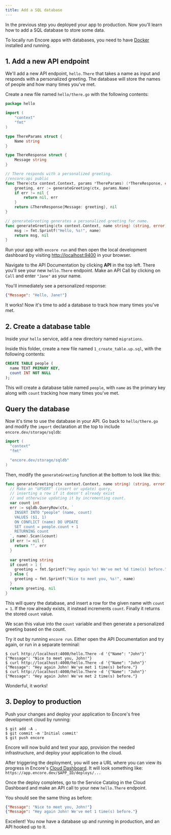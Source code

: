 ```yaml
---
title: Add a SQL database
---
```


In the previous step you deployed your app to production. Now you'll learn how to add a SQL database to store some data.

<Callout type="important">

To locally run Encore apps with databases, you need to have [Docker](https://www.docker.com) installed and running.

</Callout>

## 1. Add a new API endpoint

We'll add a new API endpoint, `hello.There` that takes a name as input
and responds with a personalized greeting. The database will store
the names of people and how many times you've met.

Create a new file named `hello/there.go` with the following contents:

```go
package hello

import (
    "context"
    "fmt"
)

type ThereParams struct {
    Name string
}

type ThereResponse struct {
    Message string
}

// There responds with a personalized greeting.
//encore:api public
func There(ctx context.Context, params *ThereParams) (*ThereResponse, error) {
    greeting, err := generateGreeting(ctx, params.Name)
    if err != nil {
        return nil, err
    }
    return &ThereResponse{Message: greeting}, nil
}

// generateGreeting generates a personalized greeting for name.
func generateGreeting(ctx context.Context, name string) (string, error) {
    msg := fmt.Sprintf("Hello, %s!", name)
    return msg, nil
}
```

Run your app with `encore run` and then open the local development dashboard by visiting [http://localhost:9400](http://localhost:9400) in your browser.

Navigate to the API Documentation by clicking **API** in the top left.
There you'll see your new `hello.There` endpoint.
Make an API Call by clicking on `Call` and enter `"Jane"` as your name.

You'll immediately see a personalized response:
```json
{"Message": "Hello, Jane!"}
```

It works! Now it's time to add a database to track how many times you've met.

## 2. Create a database table

Inside your `hello` service, add a new directory named `migrations`.

Inside this folder, create a new file named `1_create_table.up.sql`, with the
following contents:

```sql
CREATE TABLE people (
  name TEXT PRIMARY KEY,
  count INT NOT NULL
);
```

This will create a database table named `people`, with `name` as the primary key
along with `count` tracking how many times you've met.

## Query the database

Now it's time to use the database in your API.
Go back to `hello/there.go` and modify the `import` declaration at the top
to include `encore.dev/storage/sqldb`:

```go
import (
  "context"
  "fmt"

  "encore.dev/storage/sqldb"
)
```

Then, modify the `generateGreeting` function at the bottom to look like this:

```go
func generateGreeting(ctx context.Context, name string) (string, error) {
  // Make an "UPSERT" (insert or update) query,
  // inserting a row if it doesn't already exist
  // and otherwise updating it by incrementing count.
  var count int
  err := sqldb.QueryRow(ctx, `
    INSERT INTO "people" (name, count)
    VALUES ($1, 1)
    ON CONFLICT (name) DO UPDATE
    SET count = people.count + 1
    RETURNING count
  `, name).Scan(&count)
  if err != nil {
    return "", err
  }
  
  var greeting string
  if count > 1 {
    greeting = fmt.Sprintf("Hey again %s! We've met %d time(s) before.", name, count-1)
  } else {
    greeting = fmt.Sprintf("Nice to meet you, %s!", name)
  }
  return greeting, nil
}
```

This will query the database, and insert a row for the given name with `count = 1`.
If the row already exists, it instead increments `count`.
Finally it returns the stored `count` value.

We scan this value into the `count` variable and then generate a personalized
greeting based on the count.

Try it out by running `encore run`. Either open the API Documentation and try again,
or run in a separate terminal:

```shell
$ curl http://localhost:4000/hello.There -d '{"Name": "John"}'
{"Message": "Nice to meet you, John!"}
$ curl http://localhost:4000/hello.There -d '{"Name": "John"}'
{"Message": "Hey again John! We've met 1 time(s) before."}
$ curl http://localhost:4000/hello.There -d '{"Name": "John"}'
{"Message": "Hey again John! We've met 2 time(s) before."}
```

Wonderful, it works!

## 3. Deploy to production

Push your changes and deploy your application to Encore's free development cloud by running:

```shell
$ git add -A .
$ git commit -m 'Initial commit'
$ git push encore
```

Encore will now build and test your app, provision the needed infrastructure, and deploy your application to the cloud.

After triggering the deployment, you will see a URL where you can view its progress in Encore's [Cloud Dashboard](https://app.encore.dev). It will look something like: `https://app.encore.dev/$APP_ID/deploys/...`

Once the deploy completes, go to the Service Catalog in the Cloud Dashboard and make an API call to your new `hello.There` endpoint.

You should see the same thing as before:
```json
{"Message": "Nice to meet you, John!"}
{"Message": "Hey again John! We've met 1 time(s) before."}
```

Excellent! You now have a database up and running in production,
and an API hooked up to it.
